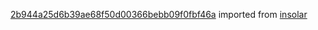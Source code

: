 [2b944a25d6b39ae68f50d00366bebb09f0fbf46a](https://github.com/insolar/insolar/commit/2b944a25d6b39ae68f50d00366bebb09f0fbf46a) imported from [insolar](https://github.com/insolar/insolar)
